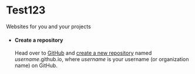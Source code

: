 # Test123
Websites for you and your projects

<ul id="user-site" class="tutorial-list wrapper active">
    <li id="create-repo-step" class="image-right">
      <h4>Create a repository</h4>
      <p>Head over to <a href="https://github.com">GitHub</a> and <a data-proofer-ignore="true" href="https://github.com/new">create a new repository</a> named <em>username</em>.github.io, where <em>username</em> is your username (or organization name) on GitHub.</p>


 

    
